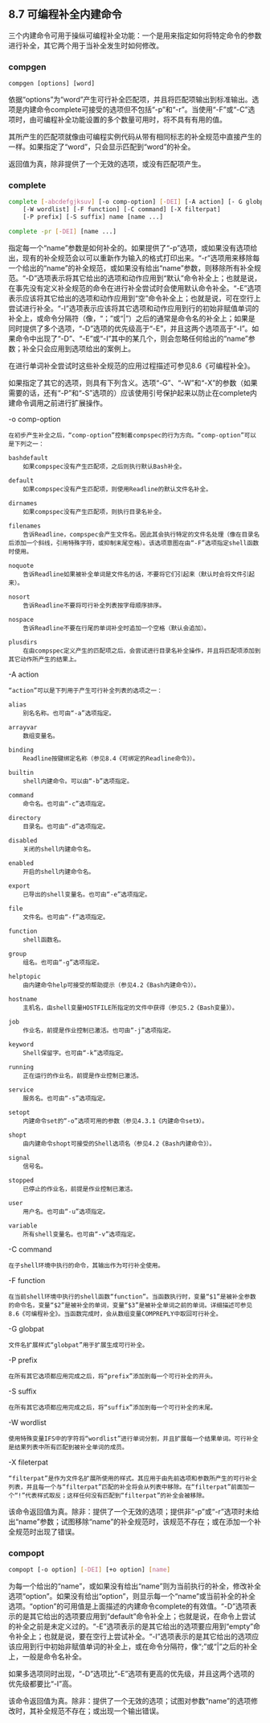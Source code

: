 ## 8.7 可编程补全内建命令

三个内建命令可用于操纵可编程补全功能：一个是用来指定如何将特定命令的参数进行补全，其它两个用于当补全发生时如何修改。

### compgen

```
compgen [options] [word]
```

依据“options”为“word”产生可行补全匹配项，并且将匹配项输出到标准输出。选项是内建命令complete可接受的选项但不包括“-p”和“-r”。当使用“-F”或“-C”选项时，由可编程补全功能设置的多个数量可用时，将不具有有用的值。

其所产生的匹配项就像由可编程实例代码从带有相同标志的补全规范中直接产生的一样。如果指定了“word”，只会显示匹配到“word”的补全。

返回值为真，除非提供了一个无效的选项，或没有匹配项产生。

### complete

```bash
complete [-abcdefgjksuv] [-o comp-option] [-DEI] [-A action] [- G globpat]
    [-W wordlist] [-F function] [-C command] [-X filterpat]
    [-P prefix] [-S suffix] name [name ...]

complete -pr [-DEI] [name ...]
```

指定每一个“name”参数是如何补全的。如果提供了“-p”选项，或如果没有选项给出，现有的补全规范会以可以重新作为输入的格式打印出来。“-r”选项用来移除每一个给出的“name”的补全规范，或如果没有给出“name”参数，则移除所有补全规范。“-D”选项表示将其它给出的选项和动作应用到“默认”命令补全上；也就是说，在事先没有定义补全规范的命令在进行补全尝试时会使用默认命令补全。“-E”选项表示应该将其它给出的选项和动作应用到“空”命令补全上；也就是说，可在空行上尝试进行补全。“-I”选项表示应该将其它选项和动作应用到行的初始非赋值单词的补全上，或命令分隔符（像，“；”或“|”）之后的通常是命令名的补全上；如果是同时提供了多个选项，“-D”选项的优先级高于“-E”，并且这两个选项高于“-I”。如果命令中出现了“-D”、“-E”或“-I”其中的某几个，则会忽略任何给出的“name”参数；补全只会应用到选项给出的案例上。

在进行单词补全尝试时这些补全规范的应用过程描述可参见8.6《可编程补全》。

如果指定了其它的选项，则具有下列含义。选项“-G”、“-W”和“-X”的参数（如果需要的话，还有“-P”和“-S”选项的）应该使用引号保护起来以防止在complete内建命令调用之前进行扩展操作。

-o comp-option

    在初步产生补全之后，“comp-option”控制着compspec的行为方向。“comp-option”可以是下列之一：

    bashdefault
        如果compspec没有产生匹配项，之后则执行默认Bash补全。

    default
        如果compspec没有产生匹配项，则使用Readline的默认文件名补全。

    dirnames
        如果compspec没有产生匹配项，则执行目录名补全。

    filenames
        告诉Readline，compspec会产生文件名。因此其会执行特定的文件名处理（像在目录名后添加一个斜线，引用特殊字符，或抑制末尾空格）。该选项意图在由“-F”选项指定shell函数时使用。

    noquote
        告诉Readline如果被补全单词是文件名的话，不要将它们引起来（默认时会将文件引起来）。

    nosort
        告诉Readline不要将可行补全列表按字母顺序排序。

    nospace
        告诉Readline不要在行尾的单词补全时追加一个空格（默认会追加）。

    plusdirs
        在由compspec定义产生的匹配项之后，会尝试进行目录名补全操作，并且将匹配项添加到其它动作所产生的结果上。

-A action

    “action”可以是下列用于产生可行补全列表的选项之一：

    alias
        别名名称。也可由“-a”选项指定。

    arrayvar
        数组变量名。

    binding
        Readline按键绑定名称（参见8.4《可绑定的Readline命令》）。

    builtin
        shell内建命令。可以由“-b”选项指定。

    command
        命令名。也可由“-c”选项指定。

    directory
        目录名。也可由“-d”选项指定。

    disabled
        关闭的shell内建命令名。

    enabled
        开启的shell内建命令名。

    export
        已导出的shell变量名。也可由“-e”选项指定。

    file
        文件名。也可由“-f”选项指定。

    function
        shell函数名。

    group
        组名。也可由“-g”选项指定。

    helptopic
        由内建命令help可接受的帮助提示（参见4.2《Bash内建命令》）。

    hostname
        主机名，由shell变量HOSTFILE所指定的文件中获得（参见5.2《Bash变量》）。

    job
        作业名，前提是作业控制已激活。也可由“-j”选项指定。

    keyword
        Shell保留字。也可由“-k”选项指定。

    running
        正在运行的作业名，前提是作业控制已激活。

    service
        服务名。也可由“-s”选项指定。

    setopt
        内建命令set的“-o”选项可用的参数（参见4.3.1《内建命令set》）。

    shopt
        由内建命令shopt可接受的Shell选项名（参见4.2《Bash内建命令》）。

    signal
        信号名。

    stopped
        已停止的作业名，前提是作业控制已激活。

    user
        用户名。也可由“-u”选项指定。

    variable
        所有shell变量名。也可由“-v”选项指定。

-C command

    在子shell环境中执行的命令，其输出作为可行补全使用。

-F function

    在当前shell环境中执行的shell函数“function”。当函数执行时，变量“$1”是被补全参数的命令名，变量“$2”是被补全的单词，变量“$3”是被补全单词之前的单词。详细描述可参见8.6《可编程补全》。当函数完成时，会从数组变量COMPREPLY中取回可行补全。

-G globpat

    文件名扩展样式“globpat”用于扩展生成可行补全。

-P prefix

    在所有其它选项都应用完成之后，将“prefix”添加到每一个可行补全的开头。

-S suffix

    在所有其它选项都应用完成之后，将“suffix”添加到每一个可行补全的末尾。

-W wordlist

    使用特殊变量IFS中的字符将“wordlist”进行单词分割，并且扩展每一个结果单词。可行补全是结果列表中所有匹配到被补全单词的成员。

-X fileterpat

    “filterpat”是作为文件名扩展所使用的样式。其应用于由先前选项和参数所产生的可行补全列表，并且每一个与“filterpat”匹配的补全将会从列表中移除。在“filterpat”前面加一个“!”代表样式取反；这样任何没有匹配到“filterpat”的补全会被移除。

该命令返回值为真。除非：提供了一个无效的选项；提供非“-p”或“-r”选项时未给出“name”参数；试图移除“name”的补全规范时，该规范不存在；或在添加一个补全规范时出现了错误。

### compopt

```bash
compopt [-o option] [-DEI] [+o option] [name]
```

为每一个给出的“name”，或如果没有给出“name”则为当前执行的补全，修改补全选项“option”。如果没有给出“option”，则显示每一个“name”或当前补全的补全选项。“option”的可用值是上面描述的内建命令complete的有效值。“-D”选项表示的是其它给出的选项要应用到“default”命令补全上；也就是说，在命令上尝试的补全之前是未定义过的。“-E”选项表示的是其它给出的选项要应用到“empty”命令补全上；也就是说，要在空行上尝试补全。“-I”选项表示的是其它给出的选项应该应用到行中初始非赋值单词的补全上，或在命令分隔符，像“;”或“|”之后的补全上，一般是命令名补全。

如果多选项同时出现，“-D”选项比“-E”选项有更高的优先级，并且这两个选项的优先级都要比“-I”高。

该命令返回值为真。除非：提供了一个无效的选项；试图对参数“name”的选项修改时，其补全规范不存在；或出现一个输出错误。